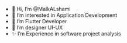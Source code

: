 - 👋 Hi, I’m @MalkALshami
- 👀 I’m interested in Application Development
- 🌱 I’m Flutter Developer
- 👀 I’m designer UI-UX
- ✨ I’m Experience in software project analysis
<!---
MalkALshami/MalkALshami is a ✨ special ✨ repository because its `README.md` (this file) appears on your GitHub profile.
You can click the Preview link to take a look at your changes.
--->
